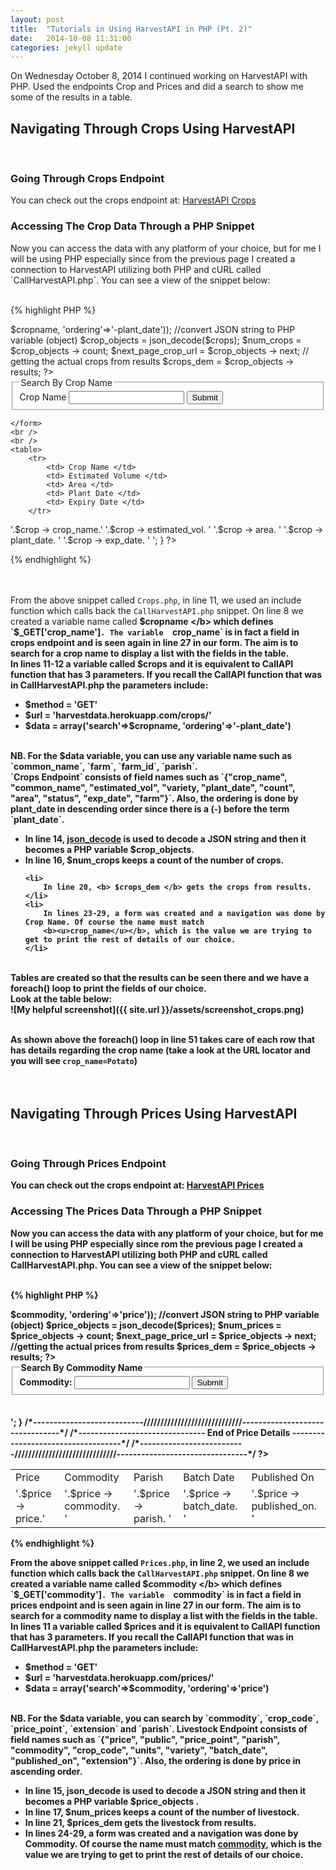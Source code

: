 ```yaml
---
layout: post
title:  "Tutorials in Using HarvestAPI in PHP (Pt. 2)"
date:   2014-10-08 11:31:00
categories: jekyll update
---
```


On Wednesday October 8, 2014 I continued working on HarvestAPI with PHP. Used the endpoints Crop and Prices 
and did a search to show me some of the results in a table. <br/>

<h2> <b> Navigating Through Crops Using HarvestAPI </b> </h2> 
<br/>

<h3> <b> Going Through Crops Endpoint </b> </h3>
You can check out the crops endpoint at: <a href="http://harvestdata.herokuapp.com/crops/"> HarvestAPI Crops </a> <br/>

<h3> <b> Accessing The Crop Data Through a PHP Snippet </b> </h3> 
Now you can access the data with any platform of your choice, but for me I will be using PHP especially since
from the previous page I created a connection to HarvestAPI utilizing both PHP and cURL called `CallHarvestAPI.php`. 
You can see a view of the snippet below: 
<br/><br/>

{% highlight PHP %}
<?php
	include("CallHarvestAPI.php");

	/*---------------------------------------------------------------------------------------*/
	/*---------------------------------- Crop Details ---------------------------------------*/
	/*---------------------------------------------------------------------------------------*/
		
	$cropname = $_GET['crop_name'];

	// call crops resource to return string
	$crops = CallAPI('GET', 'harvestdata.herokuapp.com/crops/',
				array('search'=>$cropname, 'ordering'=>'-plant_date'));

	//convert JSON string to PHP variable (object)
	$crop_objects = json_decode($crops);
		
	$num_crops = $crop_objects -> count;
	$next_page_crop_url  = $crop_objects -> next;
		
	// getting the actual crops from results
	$crops_dem = $crop_objects -> results;
?>
	
<form action="crops.php" method="get">
	<fieldset>
		<legend> Search By Crop Name </legend>
		Crop Name <input type="text" name = "crop_name"/> <input type="submit"/>			
	</fieldset>
	
	</form>		
	<br />
	<br />
	<table>
		<tr>
			<td> Crop Name </td>
			<td> Estimated Volume </td>	
			<td> Area </td>
			<td> Plant Date </td>
			<td> Expiry Date </td>
		</tr>
			
<?php 
			
foreach($crops_dem as $crop)
{
	echo '<tr>
			<td>'.$crop -> crop_name.'</td>
			<td>'.$crop -> estimated_vol. '</td>
			<td>'.$crop -> area. '</td>
			<td>'.$crop -> plant_date. '</td>
			<td>'.$crop -> exp_date. '</td>
			</tr>';			
}				
?>
{% endhighlight %}

<br/><br/>
From the above snippet called `Crops.php`, in line 11, we used an include function which calls back the `CallHarvestAPI.php` 
snippet. On line 8 we created a variable name  called <b> $cropname </b> which defines `$_GET['crop_name']`. The variable 
`crop_name` is in fact a field in crops endpoint and is seen again in line 27 in our form. The aim is to search for a crop name 
to display a list with the fields in the table. <br/>
In lines 11-12 a variable called <b>$crops</b> and it is equivalent to CallAPI function that has 3 parameters. 
If you recall the CallAPI function that was in CallHarvestAPI.php the parameters include:
<ul>
	<li> $method = 'GET' </li>
	<li> $url = 'harvestdata.herokuapp.com/crops/'</li>
	<li> $data = array('search'=>$cropname, 'ordering'=>'-plant_date') </li>
</ul>
<br/>
NB. For the <b> $data </b> variable, you can use any variable name such as `common_name`, `farm`, `farm_id`, `parish`.	<br/>
`Crops Endpoint` consists of field names such as `{"crop_name", "common_name", "estimated_vol", "variety, "plant_date", "count",
"area", "status", "exp_date", "farm"}`. Also, the ordering is done by plant_date in descending order since there is a (-) before 
the term `plant_date`.

<ul>
	<li>
		In line 14, <b> <u>json_decode</u> </b> is used to decode a JSON string and then it becomes a PHP variable 
		<b> $crop_objects. </b>
	</li>
	<li>
		In line 16, <b> $num_crops </b> keeps a count of the number of crops.				  	
	</li>
				  	
	<li>
		In line 20, <b> $crops_dem </b> gets the crops from results.				  	
	</li>
	<li>
		In lines 23-29, a form was created and a navigation was done by Crop Name. Of course the name must match 
		<b><u>crop_name</u></b>, which is the value we are trying to get to print the rest of details of our choice.
	</li>
</ul>
<br/>
Tables are created so that the results can be seen there and we have a foreach() loop to print the fields of our choice. <br/>
Look at the table below: <br/>
![My helpful screenshot]({{ site.url }}/assets/screenshot_crops.png)
<br /> <br />
						
As shown above the foreach() loop in line 51 takes care of each row that has details regarding the crop name 
(take a look at the URL locator and you will see `crop_name=Potato`)
<br/><br/><br/>

<h2> <b> Navigating Through Prices Using HarvestAPI </b> </h2> 
<br/>

<h3> <b> Going Through Prices Endpoint </b> </h3>
You can check out the crops endpoint at: <a href="http://harvestdata.herokuapp.com/prices/"> HarvestAPI Prices </a> <br/>

<h3> <b> Accessing The Prices Data Through a PHP Snippet </b> </h3>
Now you can access the data with any platform of your choice, but for me I will be using PHP especially since
rom the previous page I created a connection to HarvestAPI utilizing both PHP and cURL called CallHarvestAPI.php. 
You can see a view of the snippet below: 
<br/><br/>

{% highlight PHP %}

<?php
	include("CallHarvestAPI.php");

	/*---------------------------------------------------------------------------------------*/
	/*-------------------------------- Livestock Details ------------------------------------*/
	/*---------------------------------------------------------------------------------------*/
		
	$commodity = $_GET['commodity'];

	// call price resource to return string
	$prices = CallAPI('GET', 'harvestdata.herokuapp.com/prices/',
				array('search'=> $commodity, 'ordering'=>'price'));
					
	//convert JSON string to PHP variable (object)
	$price_objects = json_decode($prices);
			
	$num_prices = $price_objects -> count;
	$next_page_price_url = $price_objects -> next;
			
	//getting the actual prices from results
	$prices_dem = $price_objects -> results;
?>
	
<form action="prices.php" method="get">
	<fieldset>
		<legend> Search By Commodity Name </legend>
		Commodity: <input type="text" name = "commodity"/> <input type="submit"/>		
	</fieldset>
</form>
<br />
<br />
<table>
	<tr>
		<td> Price </td>
		<td> Commodity </td>	
		<td> Parish </td>
		<td> Batch Date </td>
		<td> Published On </td>
	</tr>
			
<?php 
			
	foreach($prices_dem as $price)
	{	
		echo '<tr>
					<td>'.$price -> price.'</td>
					<td>'.$price -> commodity. '</td>
					<td>'.$price -> parish. '</td>
					<td>'.$price -> batch_date. '</td>
					<td>'.$price -> published_on. '</td>
				</tr>';
	}
			
	/*---------------------------/////////////////////////////--------------------------------*/
	/*------------------------------- End of Price Details -----------------------------------*/
	/*--------------------------//////////////////////////////--------------------------------*/			
			
?>
</table>

{% endhighlight %}

From the above snippet called `Prices.php`, in line 2, we used an include function which calls back the `CallHarvestAPI.php` 
snippet. On line 8 we created a variable name called <b> $commodity </b> which defines `$_GET['commodity']`. The variable 
`commodity` is in fact a field in prices endpoint and is seen again in line 27 in our form. The aim is to search for a commodity 
name to display a list with the fields in the table.
<br/>
In lines 11 a variable called <b> $prices </b> and it is equivalent to CallAPI function 
that has 3 parameters. If you recall the CallAPI function that was in CallHarvestAPI.php the parameters include:
<br/>
<ul>
	<li> $method = 'GET' </li>
	<li> $url = 'harvestdata.herokuapp.com/prices/'</li>
	<li> $data = array('search'=>$commodity, 'ordering'=>'price') </li>
</ul>
<br/>
NB. For the <b>$data</b> variable, you can search by `commodity`, `crop_code`, `price_point`, `extension` and `parish`.	
Livestock Endpoint consists of field names such as `{"price", "public", "price_point", "parish", "commodity", "crop_code", 
"units", "variety", "batch_date", "published_on", "extension"}`. Also, the ordering is done by price in ascending order.

<ul>
	<li>In line 15, json_decode is used to decode a JSON string and then it becomes a PHP variable <b> $price_objects </b>.	</li>
	<li> In line 17, <b> $num_prices </b> keeps a count of the number of livestock. </li>
	<li> In line 21, <b> $prices_dem </b> gets the livestock from results. </li>
	<li> In lines 24-29, a form was created and a navigation was done by Commodity. Of course the name must match 
		  <b><u>commodity</u></b>, which is the value we are trying to get to print the rest of details of our choice. </li>
</ul>				